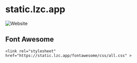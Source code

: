 # static.lzc.app

![Website](https://img.shields.io/website?url=https%3A%2F%2Fstatic.lzc.app%2F&style=for-the-badge&label=static.lzc.app)
 
## Font Awesome

```
<link rel="stylesheet" href="https://static.lzc.app/fontawesome/css/all.css" >
 ```
